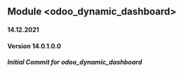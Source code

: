 
## Module <odoo_dynamic_dashboard>

#### 14.12.2021
#### Version 14.0.1.0.0

##### Initial Commit for odoo_dynamic_dashboard

